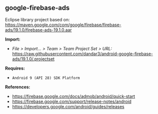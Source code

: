 ## google-firebase-ads

Eclipse library project based on:<br/>
https://maven.google.com/com/google/firebase/firebase-ads/19.1.0/firebase-ads-19.1.0.aar

**Import:**
- _File > Import... > Team > Team Project Set > URL:_<br/>
  https://raw.githubusercontent.com/dandar3/android-google-firebase-ads/19.1.0/.projectset

**Requires:**
- `Android 9 (API 28) SDK Platform`

**References:**
- https://firebase.google.com/docs/admob/android/quick-start
- https://firebase.google.com/support/release-notes/android
- https://developers.google.com/android/guides/releases
